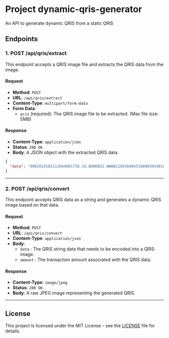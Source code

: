 # Project dynamic-qris-generator

An API to generate dynamic QRIS from a static QRIS

## Endpoints

### 1. **POST /api/qris/extract**

This endpoint accepts a QRIS image file and extracts the QRIS data from the image.

#### Request
- **Method**: `POST`
- **URL**: `/api/qris/extract`
- **Content-Type**: `multipart/form-data`
- **Form Data**: 
  - `qris` (required): The QRIS image file to be extracted. (Max file size: 5MB)

#### Response
- **Content-Type**: `application/json`
- **Status**: `200 OK`
- **Body**: A JSON object with the extracted QRIS data.

```json
{
  "data": "00020101021126640017ID.CO.BANKBSI.WWW0118936004510000305481021000002039790303URE51440014ID.CO.QRIS.WWW0215ID10243141810570303URE5204866153033605802ID5918SABILILLAH YAYASAN6006MALANG6105651416304522C"
}
```

---

### 2. **POST /api/qris/convert**

This endpoint accepts QRIS data as a string and generates a dynamic QRIS image based on that data.

#### Request
- **Method**: `POST`
- **URL**: `/api/qris/convert`
- **Content-Type**: `application/json`
- **Body**:
  - `data` : The QRIS string data that needs to be encoded into a QRIS image.
  - `amount` : The transaction amount associated with the QRIS data.

#### Response
- **Content-Type**: `image/jpeg`
- **Status**: `200 OK`
- **Body**: A raw JPEG image representing the generated QRIS.

---


## License

This project is licensed under the MIT License - see the [LICENSE](LICENSE) file for details.

